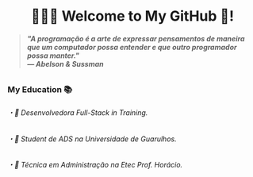 <h1 align="center">👩🏻‍💻 Welcome to My GitHub 🤍!</h1>

<p align="center">
  
> ###### **"A programação é a arte de expressar pensamentos de maneira que um computador possa entender e que outro programador possa manter." <br> — Abelson & Sussman**

</p>

<h3>My Education 📚</h3>

###### ・📌 Desenvolvedora Full-Stack in Training.
###### ・📌 Student de ADS na Universidade de Guarulhos.
###### ・📌 Técnica em Administração na Etec Prof. Horácio.